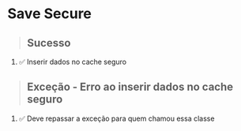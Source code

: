 # Save Secure

> ## Sucesso
1. ✅ Inserir dados no cache seguro

> ## Exceção - Erro ao inserir dados no cache seguro
1. ✅ Deve repassar a exceção para quem chamou essa classe